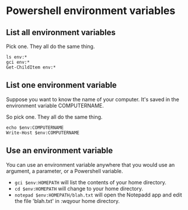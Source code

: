 # Powershell environment variables

## List all environment variables

Pick one. They all do the same thing.

```
ls env:*
gci env:*
Get-ChildItem env:*
```

## List one environment variable

Suppose you want to know the name of your computer. It's saved in the
environment variable COMPUTERNAME.

So pick one. They all do the same thing.

```
echo $env:COMPUTERNAME
Write-Host $env:COMPUTERNAME
```

## Use an environment variable

You can use an environment variable anywhere that you would use an argument,
a parameter, or a Powershell variable.

* `gci $env:HOMEPATH` will list the contents of your home directory.
* `cd $env:HOMEPATH` will change to your home directory.
* `notepad $env:HOMEPATH/blah.txt` will open the Notepadd app and edit the
  file 'blah.txt' in :wqyour home directory.

